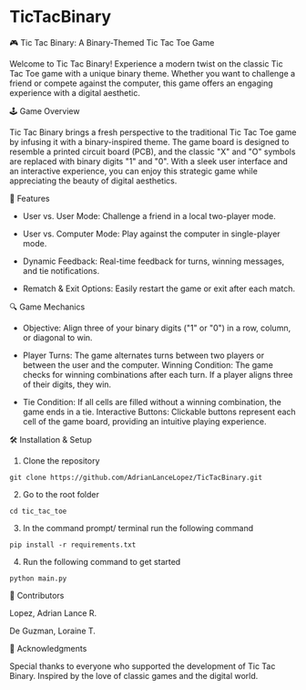 # TicTacBinary

🎮 Tic Tac Binary: A Binary-Themed Tic Tac Toe Game

Welcome to Tic Tac Binary!
Experience a modern twist on the classic Tic Tac Toe game with a unique binary theme. Whether you want to challenge a friend or compete against the computer, this game offers an engaging experience with a digital aesthetic.

🕹️ Game Overview

Tic Tac Binary brings a fresh perspective to the traditional Tic Tac Toe game by infusing it with a binary-inspired theme. The game board is designed to resemble a printed circuit board (PCB), and the classic "X" and "O" symbols are replaced with binary digits "1" and "0". With a sleek user interface and an interactive experience, you can enjoy this strategic game while appreciating the beauty of digital aesthetics.

🚀 Features

- User vs. User Mode: Challenge a friend in a local two-player mode.

- User vs. Computer Mode: Play against the computer in single-player mode.

- Dynamic Feedback: Real-time feedback for turns, winning messages, and tie notifications.

- Rematch & Exit Options: Easily restart the game or exit after each match.


🔍 Game Mechanics

- Objective: Align three of your binary digits ("1" or "0") in a row, column, or diagonal to win.

- Player Turns: The game alternates turns between two players or between the user and the computer.
Winning Condition: The game checks for winning combinations after each turn. If a player aligns three of their digits, they win.

- Tie Condition: If all cells are filled without a winning combination, the game ends in a tie.
Interactive Buttons: Clickable buttons represent each cell of the game board, providing an intuitive playing experience.


🛠️ Installation & Setup

1. Clone the repository
```
git clone https://github.com/AdrianLanceLopez/TicTacBinary.git
```

2. Go to the root folder

```
cd tic_tac_toe
```

3. In the command prompt/ terminal run the following command

```
pip install -r requirements.txt
```

4. Run the following command to get started

```
python main.py
```

👥 Contributors

Lopez, Adrian Lance R.


De Guzman, Loraine T.

🙏 Acknowledgments

Special thanks to everyone who supported the development of Tic Tac Binary.
Inspired by the love of classic games and the digital world.
